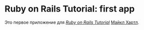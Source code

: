# Ruby on Rails Tutorial: first app

Это первое приложение для
[*Ruby on Rails Tutorial*](http://railstutorial.org/)
 [Майкл Хартл](http://michaelhartl.com/).